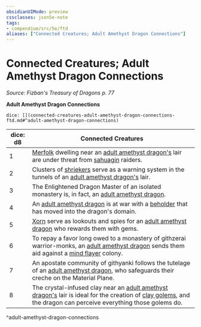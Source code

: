 ```yaml
---
obsidianUIMode: preview
cssclasses: json5e-note
tags:
- compendium/src/5e/ftd
aliases: ["Connected Creatures; Adult Amethyst Dragon Connections"]
---
```

# Connected Creatures; Adult Amethyst Dragon Connections
*Source: Fizban's Treasury of Dragons p. 77* 

**Adult Amethyst Dragon Connections**

`dice: [](connected-creatures-adult-amethyst-dragon-connections-ftd.md#^adult-amethyst-dragon-connections)`

| dice: d8 | Connected Creatures |
|----------|---------------------|
| 1 | [Merfolk](/3-Mechanics/CLI/bestiary/humanoid/merfolk.md) dwelling near an [adult amethyst dragon's](/3-Mechanics/CLI/bestiary/dragon/adult-amethyst-dragon-ftd.md) lair are under threat from [sahuagin](/3-Mechanics/CLI/bestiary/humanoid/sahuagin.md) raiders. |
| 2 | Clusters of [shriekers](/3-Mechanics/CLI/bestiary/plant/shrieker.md) serve as a warning system in the tunnels of an [adult amethyst dragon's](/3-Mechanics/CLI/bestiary/dragon/adult-amethyst-dragon-ftd.md) lair. |
| 3 | The Enlightened Dragon Master of an isolated monastery is, in fact, an [adult amethyst dragon](/3-Mechanics/CLI/bestiary/dragon/adult-amethyst-dragon-ftd.md). |
| 4 | An [adult amethyst dragon](/3-Mechanics/CLI/bestiary/dragon/adult-amethyst-dragon-ftd.md) is at war with a [beholder](/3-Mechanics/CLI/bestiary/aberration/beholder.md) that has moved into the dragon's domain. |
| 5 | [Xorn](/3-Mechanics/CLI/bestiary/elemental/xorn.md) serve as lookouts and spies for an [adult amethyst dragon](/3-Mechanics/CLI/bestiary/dragon/adult-amethyst-dragon-ftd.md) who rewards them with gems. |
| 6 | To repay a favor long owed to a monastery of githzerai warrior-monks, an [adult amethyst dragon](/3-Mechanics/CLI/bestiary/dragon/adult-amethyst-dragon-ftd.md) sends them aid against a [mind flayer](/3-Mechanics/CLI/bestiary/aberration/mind-flayer.md) colony. |
| 7 | An apostate community of githyanki follows the tutelage of an [adult amethyst dragon](/3-Mechanics/CLI/bestiary/dragon/adult-amethyst-dragon-ftd.md), who safeguards their creche on the Material Plane. |
| 8 | The crystal-infused clay near an [adult amethyst dragon's](/3-Mechanics/CLI/bestiary/dragon/adult-amethyst-dragon-ftd.md) lair is ideal for the creation of [clay golems](/3-Mechanics/CLI/bestiary/construct/clay-golem.md), and the dragon can perceive everything those golems do. |
^adult-amethyst-dragon-connections